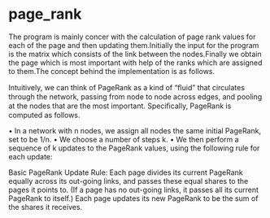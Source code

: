 # page_rank
The program is mainly concer with the calculation of page rank values for each of the page and then updating them.Initially the input for 
the program is the matrix which consists of the link between the nodes.Finally we obtain the page which is most important with help of the 
ranks which are assigned to them.The concept behind the implementation is as follows.

Intuitively, we can think of PageRank as a kind of “ﬂuid” that circulates through the network, passing from node to node across edges, 
and pooling at the nodes that are the most important. Speciﬁcally, PageRank is computed as follows.

• In a network with n nodes, we assign all nodes the same initial PageRank, set to be 1/n.
• We choose a number of steps k. 
• We then perform a sequence of k updates to the PageRank values, using the following rule for each update:

Basic PageRank Update Rule: Each page divides its current PageRank equally across its out-going links, and passes these equal shares to the
pages it points to. (If a page has no out-going links, it passes all its current PageRank to itself.) Each page updates its new PageRank to
be the sum of the shares it receives.
